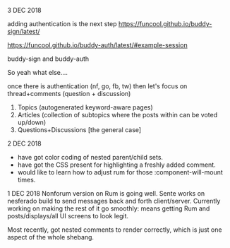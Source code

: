 3 DEC 2018

adding authentication is the next step
https://funcool.github.io/buddy-sign/latest/

  https://funcool.github.io/buddy-auth/latest/#example-session

  buddy-sign and buddy-auth

So yeah what else....

once there is authentication (nf, go, fb, tw) then let's focus on thread+comments
(question + discussion)

1. Topics (autogenerated keyword-aware pages)
2. Articles (collection of subtopics where the posts within can be voted up/down)
3. Questions+Discussions [the general case]

2 DEC 2018
 + have got color coding of nested parent/child sets.
 + have got the CSS present for highlighting a freshly added comment.
 + would like to learn how to adjust rum for those :component-will-mount times.


1 DEC 2018
Nonforum version on Rum is going well.
Sente works on nesferado build to send messages back and forth client/server.
Currently working on making the rest of it go smoothly: means getting Rum and posts/displays/all UI screens to look legit.

Most recently, got nested comments to render correctly, which is just one aspect of the whole shebang.
